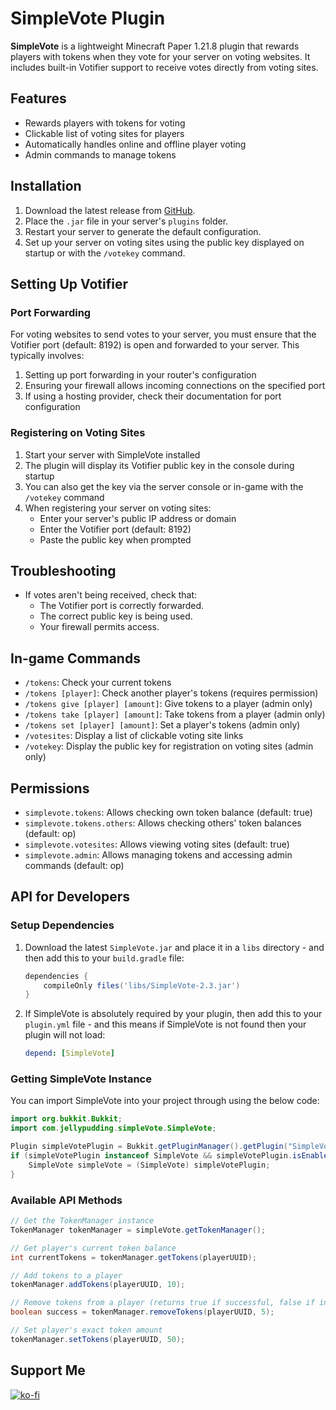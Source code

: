 # SimpleVote Plugin

**SimpleVote** is a lightweight Minecraft Paper 1.21.8 plugin that rewards players with tokens when they vote for your server on voting websites. It includes built-in Votifier support to receive votes directly from voting sites.

## Features
- Rewards players with tokens for voting
- Clickable list of voting sites for players
- Automatically handles online and offline player voting
- Admin commands to manage tokens

## Installation
1. Download the latest release from [GitHub](https://github.com/Jelly-Pudding/SimpleVote/releases/latest).
2. Place the `.jar` file in your server's `plugins` folder.
3. Restart your server to generate the default configuration.
4. Set up your server on voting sites using the public key displayed on startup or with the `/votekey` command.

## Setting Up Votifier

### Port Forwarding
For voting websites to send votes to your server, you must ensure that the Votifier port (default: 8192) is open and forwarded to your server. This typically involves:

1. Setting up port forwarding in your router's configuration
2. Ensuring your firewall allows incoming connections on the specified port
3. If using a hosting provider, check their documentation for port configuration

### Registering on Voting Sites
1. Start your server with SimpleVote installed
2. The plugin will display its Votifier public key in the console during startup
3. You can also get the key via the server console or in-game with the `/votekey` command
4. When registering your server on voting sites:
   - Enter your server's public IP address or domain
   - Enter the Votifier port (default: 8192)
   - Paste the public key when prompted

## Troubleshooting
- If votes aren't being received, check that:
  - The Votifier port is correctly forwarded.
  - The correct public key is being used.
  - Your firewall permits access.

## In-game Commands
- `/tokens`: Check your current tokens
- `/tokens [player]`: Check another player's tokens (requires permission)
- `/tokens give [player] [amount]`: Give tokens to a player (admin only)
- `/tokens take [player] [amount]`: Take tokens from a player (admin only)
- `/tokens set [player] [amount]`: Set a player's tokens (admin only)
- `/votesites`: Display a list of clickable voting site links
- `/votekey`: Display the public key for registration on voting sites (admin only)

## Permissions
- `simplevote.tokens`: Allows checking own token balance (default: true)
- `simplevote.tokens.others`: Allows checking others' token balances (default: op)
- `simplevote.votesites`: Allows viewing voting sites (default: true)
- `simplevote.admin`: Allows managing tokens and accessing admin commands (default: op)

## API for Developers

### Setup Dependencies
1. Download the latest `SimpleVote.jar` and place it in a `libs` directory - and then add this to your `build.gradle` file:
    ```gradle
    dependencies {
        compileOnly files('libs/SimpleVote-2.3.jar')
    }
    ```

2. If SimpleVote is absolutely required by your plugin, then add this to your `plugin.yml` file - and this means if SimpleVote is not found then your plugin will not load:
    ```yaml
    depend: [SimpleVote]
    ```

### Getting SimpleVote Instance
You can import SimpleVote into your project through using the below code:
```java
import org.bukkit.Bukkit;
import com.jellypudding.simpleVote.SimpleVote;

Plugin simpleVotePlugin = Bukkit.getPluginManager().getPlugin("SimpleVote");
if (simpleVotePlugin instanceof SimpleVote && simpleVotePlugin.isEnabled()) {
    SimpleVote simpleVote = (SimpleVote) simpleVotePlugin;
}
```

### Available API Methods
```java
// Get the TokenManager instance
TokenManager tokenManager = simpleVote.getTokenManager();

// Get player's current token balance
int currentTokens = tokenManager.getTokens(playerUUID);

// Add tokens to a player
tokenManager.addTokens(playerUUID, 10);

// Remove tokens from a player (returns true if successful, false if insufficient tokens)
boolean success = tokenManager.removeTokens(playerUUID, 5);

// Set player's exact token amount
tokenManager.setTokens(playerUUID, 50);
```

## Support Me
[![ko-fi](https://ko-fi.com/img/githubbutton_sm.svg)](https://ko-fi.com/K3K715TC1R)